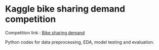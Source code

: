 <h1> Kaggle bike sharing demand competition </h1>

Competition link : <a href = https://www.kaggle.com/c/bike-sharing-demand/overview> Bike sharing demand </a>

Python codes for data preprocessing, EDA, model testing and evaluation.